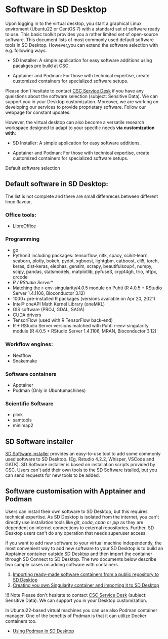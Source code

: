 # Software in SD Desktop

Upon logging in to the virtual desktop, you start a graphical Linux enviroment (Ubuntu22 or CentOS 7) with a standard set of software ready to use. This basic toolkit provides you a rather limited set of open-source software. This document lists of most commonly used default software tools in SD Desktop. 
However,you can extend the software selection with e.g. following ways.

* SD Installer: A simple application for easy software additions using pacakges pre build at CSC.
  
* Apptainer and Podman: For those with technical expertise, create customized containers for specialized software setups.




Please don't hesitate to contact [CSC Service Desk](../../support/contact.md) if you have any queistions about the software selection (subject: Sensitive Data). We can support you in your Desktop customization. Moreover, we are working on developing our services to provide proprietary software. Follow our webpage for constant updates. 

However, the virtual desktop can also become a versatile research workspace designed to adapt to your specific needs **via customization with**:

* SD Installer: A simple application for easy software additions.
  
* Apptainer and Podman: For those with technical expertise, create customized containers for specialized software setups.


Default software selection


## Default software in SD Desktop:

The list is not complete and there are small diffenreces between different linux flavour,
   ### Office tools:
   - [LibreOffice](https://en.wikipedia.org/wiki/LibreOffice)

   ### Programming
  - go
  - Python3 including packages: tensorflow, nltk, spacy, scikit-learn, seaborn, plotly, bokeh, pydot, xgboost, lightgbm, catboost, eli5, torch, keras, dist-keras, elephas, gensim, scrapy, beautifulsoup4, numpy, scipy, pandas, statsmodels, matplotlib, pyfuse3, crypt4gh, trio, httpx, qrcode
   - *R / RStudio Server**
  - Matching the r-env-singularity/4.0.5 module on Puhti (R 4.0.5 + RStudio Server 1.4.1106, Bioconductor 3.12)
  - 1000+ pre-installed R packages (versions available on Apr 20, 2021)
  - Intel® oneAPI Math Kernel Library (oneMKL)
  - GIS software (PROJ, GDAL, SAGA)
  - CUDA drivers
  - TensorFlow (used with R TensorFlow back-end)
  - R + RStudio Server versions matched with Puhti r-env-singularity module (R 4.0.5 + RStudio Server 1.4.1106, MRAN, Bioconductor 3.12)  

   ### Workflow engines:
   - Nextflow
   - Snakemake

   ### Software containers
   - Apptainer
   - Podman (Only in Ubuntumachines)

   ### Scientific Software
   - plink
   - samtools
   - minimap2




## SD Software installer

[SD Software installer](./tutorials/sd-software-installer.md) provides an easy-to-use tool to add some commonly used software to SD Desktop. (Eg. Rstudio 4.2.2, Whisper, VSCode and GATK). SD Software installer is based on installation scripts provided by CSC. Users can't add their own tools to the SD Software istalled, but you can send requests for new tools to be added. 
 
   
## Software customisation with Apptainer and Podman

Users can install their own software to SD Desktop, but this requires technical expertise. As SD Desktop is isolated from the internet, you can't directly use installation tools like _git_, _coda_, _cpan_ or _pip_ as they are dependent on internet connections to external repositories. Further, SD Desktop users can't do any operation that needs superuser access.

If you want to add new software to your virtual machine independently, the most convenient way to add new software to your SD Desktop is to build an Apptainer container outside SD Desktop and then import the container through SD Connect to SD Desktop. The two documents below describe two sample cases on adding software with containers.

   1. [Importing ready-made software containers from a public repository to SD Desktop](./sd-desktop-singularity.md)
   2. [Creating you own Singularity container and importing it to SD Desktop](./creating_containers.md)


!!! Note
    Please don't hesitate to contact [CSC Service Desk](../../support/contact.md) (subject: Sensitive Data). We can support you in your Desktop customization. 

In Ubuntu22-based virtual machines you can use also Podman container manager. One of the benefits of Podman is that it can utilize Docker containers too.

*   [Using Podman in SD Desktop](./tutorials/podman-in-sd-desktop.md)
